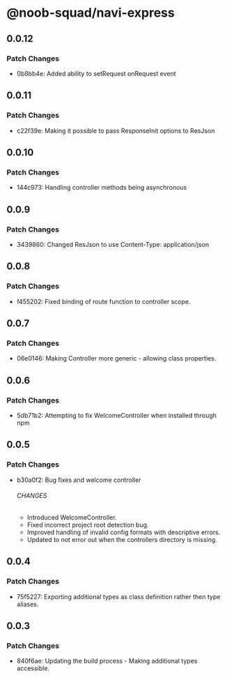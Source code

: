 # @noob-squad/navi-express

## 0.0.12

### Patch Changes

-   0b8bb4e: Added ability to setRequest onRequest event

## 0.0.11

### Patch Changes

-   c22f39e: Making it possible to pass ResponseInit options to ResJson

## 0.0.10

### Patch Changes

-   144c973: Handling controller methods being asynchronous

## 0.0.9

### Patch Changes

-   3439860: Changed ResJson to use Content-Type: application/json

## 0.0.8

### Patch Changes

-   f455202: Fixed binding of route function to controller scope.

## 0.0.7

### Patch Changes

-   06e0146: Making Controller more generic - allowing class properties.

## 0.0.6

### Patch Changes

-   5db71b2: Attempting to fix WelcomeController when installed through npm

## 0.0.5

### Patch Changes

-   b30a0f2: Bug fixes and welcome controller

    ###### CHANGES

    -   Introduced WelcomeController.
    -   Fixed incorrect project root detection bug.
    -   Improved handling of invalid config formats with descriptive errors.
    -   Updated to not error out when the controllers directory is missing.

## 0.0.4

### Patch Changes

-   75f5227: Exporting additional types as class definition rather then type aliases.

## 0.0.3

### Patch Changes

-   840f6ae: Updating the build process - Making additional types accessible.
